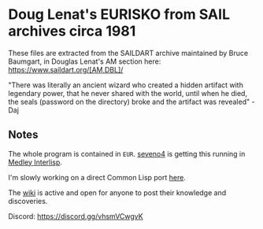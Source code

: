 # Doug Lenat's EURISKO from SAIL archives circa 1981

These files are extracted from the SAILDART archive maintained by Bruce Baumgart, in Douglas Lenat's AM section here: https://www.saildart.org/[AM,DBL]/ 

"There was literally an ancient wizard who created a hidden artifact with legendary power, that he never shared with the world, until when he died, the seals (password on the directory) broke and the artifact was revealed" - Daj

## Notes

The whole program is contained in `EUR`. [seveno4](https://github.com/seveno4/EURISKO) is getting this running in [Medley Interlisp](https://interlisp.org/).

I'm slowly working on a direct Common Lisp port [here](https://github.com/white-flame/eurisclo/).

The [wiki](https://github.com/white-flame/eurisko/wiki) is active and open for anyone to post their knowledge and discoveries.

Discord: https://discord.gg/vhsmVCwgvK
